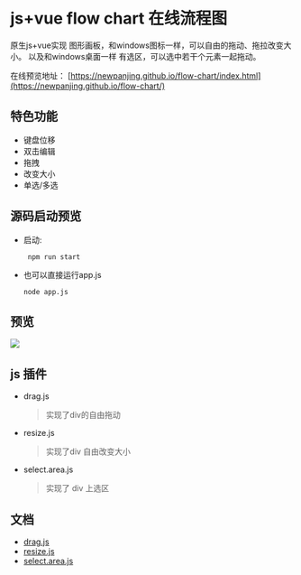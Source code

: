 # js+vue flow chart 在线流程图

原生js+vue实现 图形画板，和windows图标一样，可以自由的拖动、拖拉改变大小。
以及和windows桌面一样 有选区，可以选中若干个元素一起拖动。

在线预览地址：
[https://newpanjing.github.io/flow-chart/index.html](https://newpanjing.github.io/flow-chart/)
## 特色功能
+ 键盘位移
+ 双击编辑
+ 拖拽
+ 改变大小
+ 单选/多选

## 源码启动预览
+ 启动:
    ```shell
     npm run start
    ```
+ 也可以直接运行app.js
    ````shell
    node app.js
    ````

## 预览
![](https://raw.githubusercontent.com/newpanjing/flow-chart/master/images/preview.png)
## js 插件

+ drag.js
    > 实现了div的自由拖动

+ resize.js
    > 实现了div 自由改变大小
+ select.area.js
    > 实现了 div 上选区

## 文档

+ [drag.js](/drag.md)    
+ [resize.js](/resize.md)    
+ [select.area.js](/selectArea.md)    
